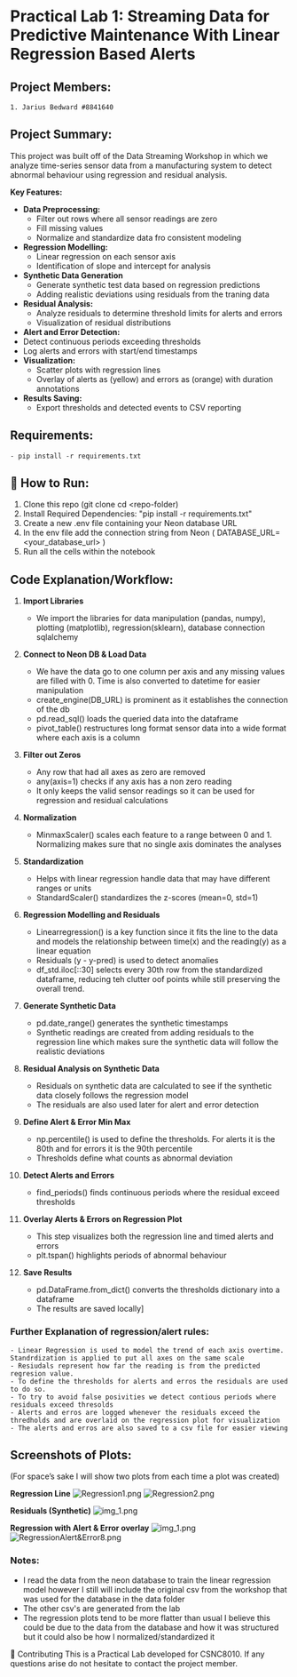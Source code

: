 # Practical Lab 1: Streaming Data for Predictive Maintenance With Linear Regression Based Alerts

##  Project Members:
    1. Jarius Bedward #8841640

## Project Summary:

This project was built off of the Data Streaming Workshop
in which we analyze time-series sensor data from a manufacturing system to detect abnormal 
behaviour using regression and residual analysis. 

**Key Features:**
- **Data Preprocessing:**
  - Filter out rows where all sensor readings are zero
  - Fill missing values
  - Normalize and standardize data fro consistent modeling
- **Regression Modelling:**
  - Linear regression on each sensor axis
  - Identification of slope and intercept for analysis
- **Synthetic Data Generation**
  - Generate synthetic test data based on regression predictions
  - Adding realistic deviations using residuals from the traning data
- **Residual Analysis:**
  - Analyze residuals to determine threshold limits for alerts and errors
  - Visualization of residual distributions
-  **Alert and Error Detection:**
  - Detect continuous periods exceeding thresholds
  - Log alerts and errors with start/end timestamps
- **Visualization:**
  - Scatter plots with regression lines
  - Overlay of alerts as (yellow) and errors as (orange) with duration annotations
- **Results Saving:**
  - Export thresholds and detected events to CSV reporting

## Requirements:
    - pip install -r requirements.txt

##  🎯  How to Run:

1. Clone this repo (git clone <repo-url> cd <repo-folder)
2. Install Required Dependencies: "pip install -r requirements.txt"
4. Create a new .env file containing your Neon database URL
5. In the env file add the connection string from Neon ( DATABASE_URL=<your_database_url> )
6. Run all the cells within the notebook


## Code Explanation/Workflow:

1. **Import Libraries**
   - We import the libraries for data manipulation (pandas, numpy), plotting (matplotlib), regression(sklearn), database connection sqlalchemy
   
2. **Connect to Neon DB & Load Data**
   - We have the data go to one column per axis and any missing values are filled with 0. Time is also converted to datetime for easier manipulation
   - create_engine(DB_URL) is prominent as it establishes the connection of the db
   - pd.read_sql() loads the queried data into the dataframe
   - pivot_table() restructures long format sensor data into a wide format where each axis is a column
   
3. **Filter out Zeros**
   - Any row that had all axes as zero are removed
   - any(axis=1) checks if any axis has a non zero reading
   - It only keeps the valid sensor readings so it can be used for regression and residual calculations
   
4. **Normalization** 
   - MinmaxScaler() scales each feature to a range between 0 and 1. Normalizing makes sure that no single axis dominates the analyses
   
5. **Standardization**
   - Helps with linear regression handle data that may have different ranges or units
   - StandardScaler() standardizes the z-scores (mean=0, std=1)
   
6. **Regression Modelling and Residuals**
   - Linearregression() is a key function since it fits the line to the data and models the relationship between time(x) and the reading(y) as a linear equation
   - Residuals (y - y-pred) is used to detect anomalies 
   - df_std.iloc[::30]  selects every 30th row from the standardized dataframe, reducing teh clutter oof points while still preserving the overall trend.
   
7. **Generate Synthetic Data**
   - pd.date_range() generates the synthetic timestamps
   - Synthetic readings are created from adding residuals to the regression line which makes sure the synthetic data will follow the realistic deviations
   
8. **Residual Analysis on Synthetic Data**
   - Residuals on synthetic data are calculated to see if the synthetic data closely follows the regression model
   - The residuals are also used later for alert and error detection
   
9. **Define Alert & Error Min Max**
   - np.percentile() is used to define the thresholds. For alerts it is the 80th and for errors it is the 90th percentile
   - Thresholds define what counts as abnormal deviation
   
10. **Detect Alerts and Errors**
    - find_periods() finds continuous periods where the residual exceed thresholds

11. **Overlay Alerts & Errors on Regression Plot**
    - This step visualizes both the regression line and timed alerts and errors
    - plt.tspan() highlights periods of abnormal behaviour

12. **Save Results**
    - pd.DataFrame.from_dict() converts the thresholds dictionary into a dataframe
    - The results are saved locally]

### Further Explanation of regression/alert rules: 
    - Linear Regression is used to model the trend of each axis overtime. Standrdization is applied to put all axes on the same scale
    - Resiudals represent how far the reading is from the predicted regresion value.
    - To define the thresholds for alerts and erros the residuals are used to do so.
    - To try to avoid false posivities we detect contious periods where residuals exceed thresolds
    - Alerts and erros are logged whenever the residuals exceed the thredholds and are overlaid on the regression plot for visualization
    - The alerts and erros are also saved to a csv file for easier viewing

## Screenshots of Plots: 
(For space’s sake I will show two plots from each time a plot was created)

**Regression Line**
![Regression1.png](images/Regression1.png)
![Regression2.png](images/Regression2.png)

**Residuals (Synthetic)**
![img_1.png](images/Residuals(Synth).png)


**Regression with Alert & Error overlay**
![img_1.png](images/RegressionAlert&Error2.png)
![RegressionAlert&Error8.png](images/RegressionAlert%26Error8.png)

### Notes:
- I read the data from the neon database to train the linear regression model however I still will include the
original csv from the workshop that was used for the database in the data folder
- The other csv's are generated from the lab
- The regression plots tend to be more flatter than usual I believe this could be due to the data from the database and how it was structured but it could also be how I normalized/standardized it

🤝 Contributing
This is a Practical Lab developed for CSNC8010. If any questions arise do not hesitate to contact the project member.
